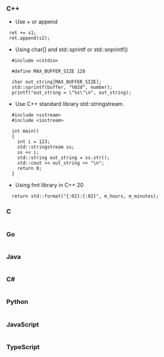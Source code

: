 
### C++
- Use + or append
```
 ret += s1;
 ret.append(s2);
```
- Using char[] and std::sprintf or std::snprintf()
```
  #include <cstdio>

  #define MAX_BUFFER_SIZE 128

  char out_string[MAX_BUFFER_SIZE];
  std::sprintf(buffer, "%02d", number);
  printf("out_string = \"%s\"\n", out_string);
```
- Use C++ standard library std::stringstream.
```
  #include <sstream>
  #include <iostream>

  int main()
  {
    int i = 123;
    std::stringstream ss;
    ss << i;
    std::string out_string = ss.str();
    std::cout << out_string << "\n";
    return 0;
  }
```
- Using fmt library in C++ 20
```
  return std::format("{:02}:{:02}", m_hours, m_minutes);
```

### C
```

```

### Go
```
```
### Java
```

```


### C#
```  

```
### Python
```

```


### JavaScript
```
```
### TypeScript
```
```
